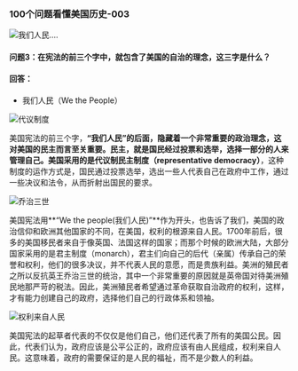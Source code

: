 ### 100个问题看懂美国历史-003


![我们人民....](http://upload-images.jianshu.io/upload_images/3342594-342cf5884fe4953c.png?imageMogr2/auto-orient/strip%7CimageView2/2/w/1240)

#### 问题3：在宪法的前三个字中，就包含了美国的自治的理念，这三字是什么？
#### 回答：
- 我们人民（We the People）

![代议制度](http://upload-images.jianshu.io/upload_images/3342594-02b9272b1aaee5bc.png?imageMogr2/auto-orient/strip%7CimageView2/2/w/1240)

美国宪法的前三个字，**“我们人民”**的后面，隐藏着一个非常重要的政治理念，这对美国的民主而言至关重要。民主，就是国民经过投票和选举，选择一部分的人来管理自己。美国采用的是**代议制民主制度（representative democracy）**，这种制度的运作方式是，国民通过投票选举，选出一些人代表自己在政府中工作，通过一些决议和法令，从而折射出国民的要求。

![乔治三世](http://upload-images.jianshu.io/upload_images/3342594-2b6c1e693c4ef774.png?imageMogr2/auto-orient/strip%7CimageView2/2/w/1240)

美国宪法用**“We the people(我们人民)”**作为开头，也告诉了我们，美国的政治信仰和欧洲其他国家的不同，在美国，权利的根源来自人民。1700年前后，很多的美国移民者来自于像英国、法国这样的国家；而那个时候的欧洲大陆，大部分国家采用的是君主制度（monarch），君主们向自己的后代（亲属）传承自己的荣誉和权利，他们的很多决议，并不代表人民的意愿，而是贵族利益。美洲的殖民者之所以反抗英王乔治三世的统治，其中一个非常重要的原因就是英帝国对待美洲殖民地那严苛的税法。因此，美洲殖民者希望通过革命获取自治政府的权利，这样，才有能力创建自己的政府，选择他们自己的行政体系和领袖。

![权利来自人民](http://upload-images.jianshu.io/upload_images/3342594-ac3945c413f3c60d.png?imageMogr2/auto-orient/strip%7CimageView2/2/w/1240)

美国宪法的起草者代表的不仅仅是他们自己，他们还代表了所有的美国公民。因此，代表们认为，政府应该是公平公正的，政府应该有由人民组成，权利来自人民。这意味着，政府的需要保证的是人民的福祉，而不是少数人的利益。